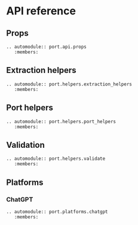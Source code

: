 # API reference

## Props

```{eval-rst}
.. automodule:: port.api.props
   :members:
```

## Extraction helpers

```{eval-rst}
.. automodule:: port.helpers.extraction_helpers
   :members:
```

## Port helpers

```{eval-rst}
.. automodule:: port.helpers.port_helpers
   :members:
```

## Validation

```{eval-rst}
.. automodule:: port.helpers.validate
   :members:
```

## Platforms

### ChatGPT

```{eval-rst}
.. automodule:: port.platforms.chatgpt
   :members:
```